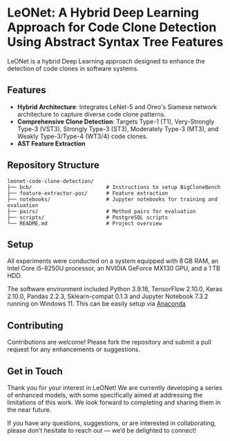 # LeONet: A Hybrid Deep Learning Approach for Code Clone Detection Using Abstract Syntax Tree Features

LeONet is a hybrid Deep Learning approach designed to enhance the detection of code clones in software systems.

## Features

- **Hybrid Architecture**: Integrates LeNet-5 and Oreo's Siamese network architecture to capture diverse code clone patterns.
- **Comprehensive Clone Detection**: Targets Type-1 (T1), Very-Strongly Type-3 (VST3), Strongly Type-3 (ST3), Moderately Type-3 (MT3), and Weakly Type-3/Type-4 (WT3/4) code clones.
- **AST Feature Extraction**

## Repository Structure

```
leonet-code-clone-detection/
├── bcb/                        # Instructions to setup BigCloneBench
├── feature-extractor-poc/      # Feature extraction
├── notebooks/                  # Jupyter notebooks for training and evaluation
├── pairs/                      # Method pairs for evaluation
├── scripts/                    # PostgreSQL scripts
└── README.md                   # Project overview
```

## Setup
All experiments were conducted on a system equipped with 8 GB RAM, an Intel Core i5-8250U processor, an NVIDIA GeForce MX130 GPU, and a 1 TB HDD.

The software environment included Python 3.9.18, TensorFlow 2.10.0, Keras 2.10.0, Pandas 2.2.3, Sklearn-compat 0.1.3 and Jupyter Notebook 7.3.2 running on Windows 11. This can be easily setup via [Anaconda](https://www.anaconda.com/)


## Contributing

Contributions are welcome! Please fork the repository and submit a pull request for any enhancements or suggestions.

## Get in Touch

Thank you for your interest in LeONet! We are currently developing a series of enhanced models, with some specifically aimed at addressing the limitations of this work. We look forward to completing and sharing them in the near future.

If you have any questions, suggestions, or are interested in collaborating, please don’t hesitate to reach out — we’d be delighted to connect!
